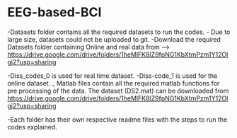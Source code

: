 # EEG-based-BCI

-Datasets folder contains all the required datasets to run the codes. 
      - Due to large size, datasets could not be uploaded to git.
-Download the required Datasets folder containing Online and real data from -->                    https://drive.google.com/drive/folders/1heMlFK8lZ9fpNG1KbXtmPzm1Y12Olgj2?usp=sharing

-Diss_codes_0 is used for real time dataset.
-Diss-code_1 is used for the online dataset.
_ Matlab files contain all the required matlab functions for pre processing of the data. The dataset (DS2.mat) can be downloaded from https://drive.google.com/drive/folders/1heMlFK8lZ9fpNG1KbXtmPzm1Y12Olgj2?usp=sharing

-Each folder has their own respective readme files with the steps to run the codes explained.
